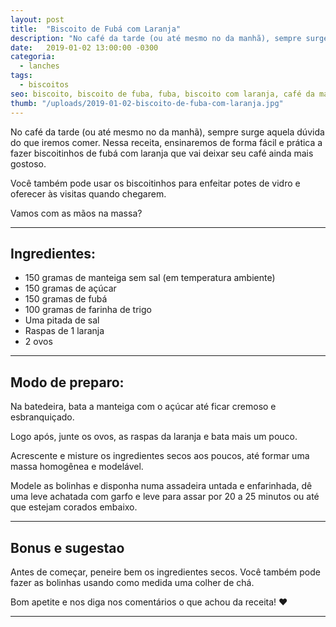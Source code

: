 ```yaml
---
layout: post
title:  "Biscoito de Fubá com Laranja"
description: "No café da tarde (ou até mesmo no da manhã), sempre surge aquela dúvida do que iremos comer. Nessa receita, ensinaremos de forma fácil e prática a fazer biscoitinhos de fubá com laranja que vai deixar seu café ainda mais gostoso."
date:   2019-01-02 13:00:00 -0300
categoria:
  - lanches
tags:
  - biscoitos
seo: biscoito, biscoito de fuba, fuba, biscoito com laranja, café da manhã, lanche da tarde, biscoitinhos, farinha de trigo
thumb: "/uploads/2019-01-02-biscoito-de-fuba-com-laranja.jpg"
---
```


No café da tarde (ou até mesmo no da manhã), sempre surge aquela dúvida do que iremos comer. Nessa receita, ensinaremos de forma fácil e prática a fazer biscoitinhos de fubá com laranja que vai deixar seu café ainda mais gostoso.

Você também pode usar os biscoitinhos para enfeitar potes de vidro e oferecer às visitas quando chegarem.

Vamos com as mãos na massa?

---

## Ingredientes:
  - 150 gramas de manteiga sem sal (em temperatura ambiente)
  - 150 gramas de açúcar
  - 150 gramas de fubá
  - 100 gramas de farinha de trigo
  - Uma pitada de sal
  - Raspas de 1 laranja
  - 2 ovos

---

## Modo de preparo:
Na batedeira, bata a manteiga com o açúcar até ficar cremoso e esbranquiçado.

Logo após, junte os ovos, as raspas da laranja e bata mais um pouco.

Acrescente e misture os ingredientes secos aos poucos, até formar uma massa homogênea e modelável.

Modele as bolinhas e disponha numa assadeira untada e enfarinhada, dê uma leve achatada com garfo e leve para assar por 20 a 25 minutos ou até que estejam corados embaixo.

---

## Bonus e sugestao
Antes de começar, peneire bem os ingredientes secos. Você também pode fazer as bolinhas usando como medida uma colher de chá.

Bom apetite e nos diga nos comentários o que achou da receita! ❤️

---
